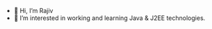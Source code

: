 - 👋 Hi, I’m Rajiv
- 👀 I’m interested in working and learning Java & J2EE technologies.

<!---
rajivkumar10/rajivkumar10 is a ✨ special ✨ repository because its `README.md` (this file) appears on your GitHub profile.
You can click the Preview link to take a look at your changes.
--->
